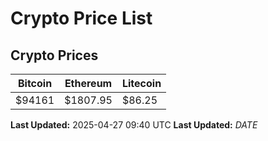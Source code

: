 # Crypto Price List

## Crypto Prices
| Bitcoin | Ethereum | Litecoin |
| ------- | -------- | -------- |
| $94161 | $1807.95 | $86.25 |
**Last Updated:** 2025-04-27 09:40 UTC
**Last Updated:** $DATE$
